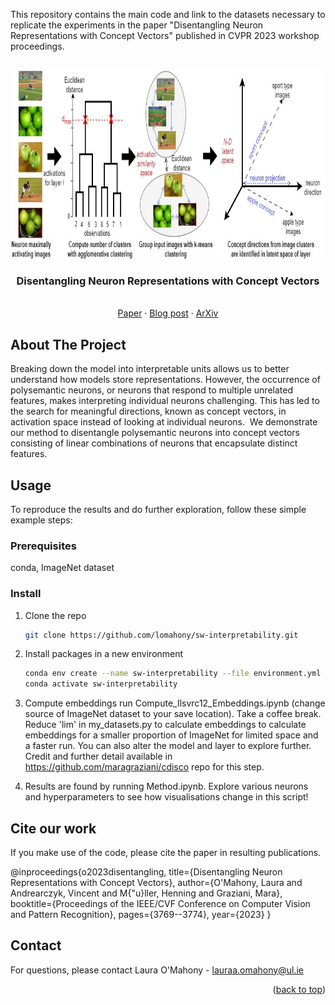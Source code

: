 <!-- Improved compatibility of back to top link: See: https://github.com/othneildrew/Best-README-Template/pull/73 -->
<a name="readme-top"></a>
<!--
*** Thanks for checking out the Best-README-Template. If you have a suggestion
*** that would make this better, please fork the repo and create a pull request
*** or simply open an issue with the tag "enhancement".
*** Don't forget to give the project a star!
*** Thanks again! Now go create something AMAZING! :D
-->

This repository contains the main code and link to the datasets necessary to replicate the experiments in the paper "Disentangling Neuron Representations with Concept Vectors" published in CVPR 2023 workshop proceedings. 


<!-- PROJECT SHIELDS -->
<!--
*** I'm using markdown "reference style" links for readability.
*** Reference links are enclosed in brackets [ ] instead of parentheses ( ).
*** See the bottom of this document for the declaration of the reference variables
*** for contributors-url, forks-url, etc. This is an optional, concise syntax you may use.
*** https://www.markdownguide.org/basic-syntax/#reference-style-links
-->



<!-- PROJECT LOGO -->
<br />
<div align="center">
  <a href="https://github.com/lomahony/sw-interpretability">
    <img src="files/method.jpg" alt="Logo" width="800" height="300">
  </a>

  <h3 align="center">Disentangling Neuron Representations with Concept Vectors</h3>

  <p align="center">
    <br />
    <a href="TODO">Paper</a>
    ·
    <a href="TODO">Blog post</a>
    ·
    <a href="TODO">ArXiv</a>
  </p>
</div>


<!-- ABOUT THE PROJECT -->
## About The Project

Breaking down the model into interpretable units allows us to better understand how models store representations. However, the occurrence of polysemantic neurons, or neurons that respond to multiple unrelated features, makes interpreting individual neurons challenging. This has led to the search for meaningful directions, known as concept vectors, in activation space instead of looking at individual neurons. 
We demonstrate our method to disentangle polysemantic neurons into concept vectors consisting of linear combinations of neurons that encapsulate distinct features.


<!-- GETTING STARTED -->
## Usage

To reproduce the results and do further exploration, follow these simple example steps:


### Prerequisites

conda, ImageNet dataset


### Install


1. Clone the repo
   ```sh
   git clone https://github.com/lomahony/sw-interpretability.git
   ```
2. Install packages in a new environment
   ```sh
   conda env create --name sw-interpretability --file environment.yml
   conda activate sw-interpretability
   ```
3. Compute embeddings
   run Compute_Ilsvrc12_Embeddings.ipynb (change source of ImageNet dataset to your save location). Take a coffee break. Reduce 'lim' in my_datasets.py to calculate embeddings to calculate embeddings for a smaller proportion of ImageNet for limited space and a faster run. 
   You can also alter the model and layer to explore further. 
   Credit and further detail available in https://github.com/maragraziani/cdisco repo for this step.

4. Results are found by running Method.ipynb. 
   Explore various neurons and hyperparameters to see how visualisations change in this script!


<!-- CITE -->
## Cite our work

If you make use of the code, please cite the paper in resulting publications.

@inproceedings{o2023disentangling,
  title={Disentangling Neuron Representations with Concept Vectors},
  author={O'Mahony, Laura and Andrearczyk, Vincent and M{\"u}ller, Henning and Graziani, Mara},
  booktitle={Proceedings of the IEEE/CVF Conference on Computer Vision and Pattern Recognition},
  pages={3769--3774},
  year={2023}
}


<!-- CONTACT -->
## Contact

For questions, please contact Laura O'Mahony - lauraa.omahony@ul.ie

<p align="right">(<a href="#readme-top">back to top</a>)</p>
